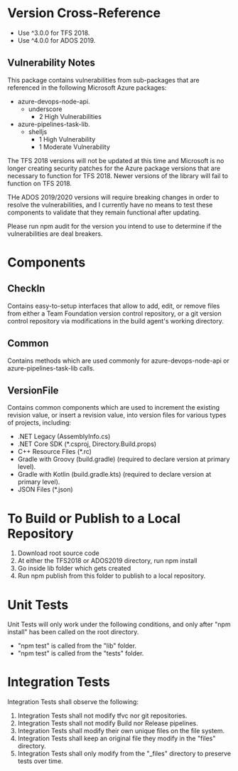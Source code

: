 # Version Cross-Reference #

* Use ^3.0.0 for TFS 2018.
* Use ^4.0.0 for ADOS 2019.

## Vulnerability Notes ##
This package contains vulnerabilities from sub-packages that are
referenced in the following Microsoft Azure packages:
* azure-devops-node-api.
  * underscore
    * 2 High Vulnerabilities
* azure-pipelines-task-lib.
  * shelljs
    * 1 High Vulnerability
    * 1 Moderate Vulnerability

The TFS 2018 versions will not be updated at this time and Microsoft is no longer
creating security patches for the Azure package versions that are necessary to function
for TFS 2018.  Newer versions of the library will fail to function on TFS 2018.

THe ADOS 2019/2020 versions will require breaking changes in order to resolve the vulnerabilities,
and I currently have no means to test these components to validate that they remain functional
after updating.

Please run npm audit for the version you intend to use to determine if the vulnerabilities
are deal breakers.

# Components #

## CheckIn ##

Contains easy-to-setup interfaces that allow to add, edit,
or remove files from either a Team Foundation version control repository,
or a git version control repository via modifications in the build agent's working directory.

## Common ##

Contains methods which are used commonly for azure-devops-node-api or azure-pipelines-task-lib calls.

## VersionFile ##

Contains common components which are used to increment the existing revision value, or insert a revision value,
into version files for various types of projects, including:
* .NET Legacy (AssemblyInfo.cs)
* .NET Core SDK (*.csproj, Directory.Build.props)
* C++ Resource Files (*.rc)
* Gradle with Groovy (build.gradle) (required to declare version at primary level).
* Gradle with Kotlin (build.gradle.kts) (required to declare version at primary level).
* JSON Files (*.json)

# To Build or Publish to a Local Repository #

1. Download root source code
2. At either the TFS2018 or ADOS2019 directory, run npm install
3. Go inside lib folder which gets created
4. Run npm publish from this folder to publish to a local repository.

# Unit Tests #

Unit Tests will only work under the following conditions, and only
after "npm install" has been called on the root directory.
* "npm test" is called from the "lib" folder.
* "npm test" is called from the "tests" folder.

# Integration Tests #

Integration Tests shall observe the following:
1. Integration Tests shall not modify tfvc nor git repositories.
2. Integration Tests shall not modify Build nor Release pipelines.
3. Integration Tests shall modify their own unique files on the file system.
4. Integration Tests shall keep an original file they modify in the "files" directory.
5. Integration Tests shall only modify from the "_files" directory to preserve tests over time.